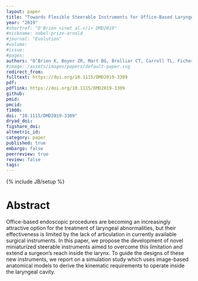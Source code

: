 ```yaml
---
layout: paper
title: "Towards Flexible Steerable Instruments for Office-Based Laryngeal Surgery"
year: "2019"
#shortref: "O'Brien <i>et al.</i> DMD2019"
#nickname: nobel-prize-arnold
#journal: "Evolution"
#volume:
#issue:
#pages:
authors: "O’Brien K, Boyer ZR, Mart BG, Brolliar CT, Carroll TL, Fichera L"
#image: /assets/images/papers/default-paper.svg
redirect_from:
fulltext: https://doi.org/10.1115/DMD2019-3309
pdf:
pdflink: https://doi.org/10.1115/DMD2019-3309
github:
pmid:
pmcid:
f1000:
doi: "10.1115/DMD2019-3309"
dryad_doi:
figshare_doi:
altmetric_id:
category: paper
published: true
embargo: false
peerreview: true
review: false
tags:
---
```

{% include JB/setup %}

# Abstract

Office-based endoscopic procedures are becoming an increasingly attractive option for the treatment of laryngeal abnormalities, but their effectiveness is limited by the lack of articulation in currently available surgical instruments. In this paper, we propose the development of novel miniaturized steerable instruments aimed to overcome this limitation and extend a surgeon’s reach inside the larynx. To guide the designs of these new instruments, we report on a simulation study which uses image-based anatomical models to derive the kinematic requirements to operate inside the laryngeal cavity.
